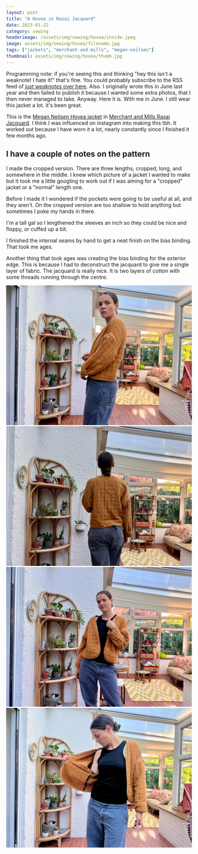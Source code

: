 ```yaml
---
layout: post
title: "A Hovea in Rasai Jacquard"
date: 2023-01-22
category: sewing
headerimage: /assets/img/sewing/hovea/inside.jpeg
image: assets/img/sewing/hovea/filename.jpg
tags: ["jackets", "merchant-and-mills", "megan-neilsen"]
thumbnail: assets/img/sewing/hovea/thumb.jpg
---
```

Programming note: if you're seeing this and thinking "hey this isn't a weaknote! I hate it!" that's fine. You could probably subscribe to the RSS feed of [_just weaknotes_ over here](https://alicebartlett.co.uk/feed/weaknotes.xml).
Also. I originally wrote this in June last year and then failed to publish it because I wanted some extra photos, that I then never managed to take. Anyway. Here it is. With me in June. I still wear this jacket a lot. it's been great.

This is the [Megan Neilsen Hovea jacket](https://megannielsen.com/products/hovea-jacket-coat-pattern) in [Merchant and Mills Rasai Jacquard](https://merchantandmills.com/store/cloth/cotton/quilted-cotton/rasai-jacquard-square/). I think I was influenced on instagram into making this tbh. It worked out because I have worn it a lot, nearly constantly since I finished it few months ago.

## I have a couple of notes on the pattern

I made the cropped version. There are three lengths; cropped, long, and somewhere in the middle. I knew which picture of a jacket I wanted to make but it took me a little googling to work out if I was aiming for a "cropped" jacket or a "normal" length one.

Before I made it I wondered if the pockets were going to be useful at all, and they aren't. On the cropped version are too shallow to hold anything but sometimes I poke my hands in there.

I'm a tall gal so I lengthened the sleeves an inch so they could be nice and floppy, or cuffed up a bit.

I finished the internal seams by hand to get a neat finish on the bias binding. That took me ages.

Another thing that took ages was creating the bias binding for the exterior edge. This is because I had to deconstruct the jacquard to give me a single layer of fabric.
The jacquard is really nice. It is two layers of cotton with some threads running through the centre.

![Side](/assets/img/sewing/hovea/side.jpeg)
![Back](/assets/img/sewing/hovea/back.jpeg)
![Front](/assets/img/sewing/hovea/front.jpeg)
![Inner seam](/assets/img/sewing/hovea/inside.jpeg)
